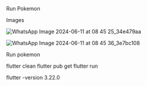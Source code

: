 Run Pokemon


Images 

![WhatsApp Image 2024-06-11 at 08 45 25_34e479aa](https://github.com/ajmalajmalvp/pokemon-flutter-/assets/109466213/0cb0719b-c06f-417e-bc9f-b11faec937f4)

![WhatsApp Image 2024-06-11 at 08 45 36_3e7bc108](https://github.com/ajmalajmalvp/pokemon-flutter-/assets/109466213/56a1b178-78e4-4c28-bdd1-0f34214ea929)



Run pokemon

flutter clean
flutter pub get
flutter run 


flutter -version  3.22.0



    
